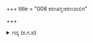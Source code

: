 +++
title = "008 ಕರಗಿತನ್ತಃಕರಣವಾಲಿಗ"

+++

<details><summary>ಗದ್ಯ (ಕ.ಗ.ಪ) </summary>

8. ಇಂದ್ರನ ಮಗನಾದ ಅರ್ಜುನನ ಮನಸ್ಸು ಕರಗಿಹೋಯಿತು. ನೀರಿನ ಒರತೆಯಂತೆ ಕಣ್ಣಾಲಿಗಳು ನೀರಿನ ಹನಿಗಳನ್ನು ಹೊರಚಿಮ್ಮಿದವು. ದೊರೆಗೆ ಏನು ಗತಿ ಬಂತು ಎಂದು ಹೇಳಿಕೊಳ್ಳುತ್ತ ಧರ್ಮರಾಯನ ಕಾಲುಗಳ ಮೇಲೆ ತನ್ನ ಹಣೆಯನ್ನಿರಿಸಿ ನಮಸ್ಕರಿಸಿದನು. ಧರ್ಮರಾಯನು ಏಳುವುದನ್ನೇ ನಿರೀಕ್ಷಿಸುತ್ತಾ, ಅರ್ಜುನನು ಅವನ ಎದುರುಗಡೆ ಕುಳಿತುಕೊಂಡಿದ್ದನು.
</details>
